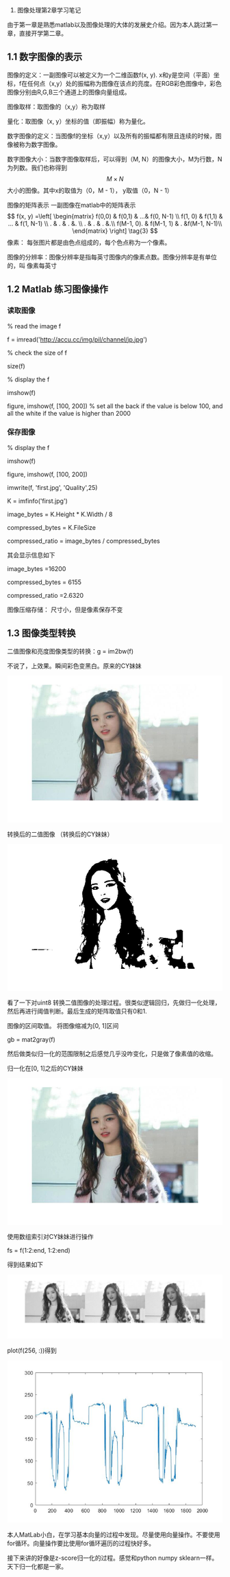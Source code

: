 1. 图像处理第2章学习笔记

由于第一章是熟悉matlab以及图像处理的大体的发展史介绍。因为本人跳过第一章，直接开学第二章。



## 1.1 数字图像的表示

图像的定义：一副图像可以被定义为一个二维函数f(x, y). x和y是空间（平面）坐标，f在任何点（x,y）处的振幅称为图像在该点的亮度。在RGB彩色图像中，彩色图像分别由R,G,B三个通道上的图像向量组成。

图像取样：取图像的（x,y）称为取样

量化：取图像（x, y）坐标的值（即振幅）称为量化。

数字图像的定义：当图像f的坐标（x,y）以及所有的振幅都有限且连续的时候，图像被称为数字图像。

数字图像大小：当数字图像取样后，可以得到（M, N）的图像大小，M为行数，N为列数。我们也称得到 
$$
M \times N
$$
大小的图像。其中x的取值为（0，M - 1）， y取值（0，N - 1）



图像的矩阵表示 一副图像在matlab中的矩阵表示
$$
f(x, y) =\left[
 \begin{matrix}
   f(0,0) & f(0,1) & ...& f(0, N-1) \\
   f(1, 0) & f(1,1) & ... & f(1, N-1) \\
   . & . & . &. \\
   . & . & . &.\\
   f(M-1, 0). & f(M-1, 1) & . &f(M-1, N-1)\\
  \end{matrix}
  \right] \tag{3}
$$
像素： 每张图片都是由色点组成的，每个色点称为一个像素。

图像的分辨率：图像分辨率是指每英寸图像内的像素点数。图像分辨率是有单位的，叫 像素每英寸



## 1.2 Matlab 练习图像操作

### 读取图像

% read the image f

f = imread('http://accu.cc/img/pil/channel/jp.jpg')

% check the size of f

size(f) 

% display the f

imshow(f)

figure, imshow(f, [100, 200]) % set all the back if the value is below 100, and all the white if the value is higher than 2000

### 保存图像

% display the f

imshow(f)

figure, imshow(f, [100, 200])



imwrite(f, 'first.jpg', 'Quality',25)



K = imfinfo('first.jpg')

image_bytes = K.Height * K.Width / 8

compressed_bytes = K.FileSize

compressed_ratio = image_bytes / compressed_bytes

其会显示信息如下



image_bytes =16200

compressed_bytes = 6155

compressed_ratio =2.6320



图像压缩存储： 尺寸小，但是像素保存不变

## 1.3 图像类型转换

二值图像和亮度图像类型的转换：g = im2bw(f)

不说了，上效果。瞬间彩色变黑白。原来的CY妹妹

![](origin.jpg)

转换后的二值图像 （转换后的CY妹妹）

![](binary.jpg)

看了一下对uint8 转换二值图像的处理过程。很类似逻辑回归，先做归一化处理，然后再进行阈值判断。最后生成的矩阵取值只有0和1.

图像的区间取值。 将图像缩减为[0, 1]区间

gb = mat2gray(f)

然后做类似归一化的范围限制之后感觉几乎没咋变化，只是做了像素值的收缩。

归一化在[0, 1]之后的CY妹妹

![](normalization.jpg)

使用数组索引对CY妹妹进行操作

fs = f(1:2:end, 1:2:end)

得到结果如下



![](step-2.jpg)

plot(f(256, :))得到



![](plot-256.jpg)

本人MatLab小白，在学习基本向量的过程中发现。尽量使用向量操作。不要使用for循环。向量操作要比使用for循环遍历的过程快好多。

接下来讲的好像是z-score归一化的过程。感觉和python numpy sklearn一样。天下归一化都是一家。